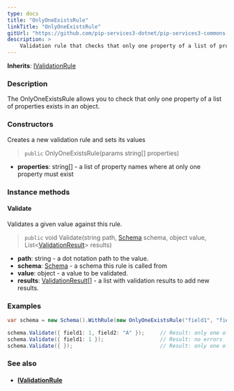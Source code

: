 ```yaml
---
type: docs
title: "OnlyOneExistsRule"
linkTitle: "OnlyOneExistsRule"
gitUrl: "https://github.com/pip-services3-dotnet/pip-services3-commons-dotnet"
description: >
    Validation rule that checks that only one property of a list of properties exists in an object.
---
```


**Inherits**: [IValidationRule](../ivalidation_rule)

### Description

The OnlyOneExistsRule allows you to check that only one property of a list of properties exists in an object.

### Constructors
Creates a new validation rule and sets its values

> `public` OnlyOneExistsRule(params string[] properties)

- **properties**: string[] - a list of property names where at only one property must exist

### Instance methods

#### Validate
Validates a given value against this rule.

> `public` void Validate(string path, [Schema](../schema) schema, object value, List<[ValidationResult](../validation_result)> results)

- **path**: string - a dot notation path to the value.
- **schema**: [Schema](../schema) - a schema this rule is called from
- **value**: object - a value to be validated.
- **results**: [ValidationResult](../validation_result)[] - a list with validation results to add new results.


### Examples

```cs
var schema = new Schema().WithRule(new OnlyOneExistsRule("field1", "field2"));

schema.Validate({ field1: 1, field2: "A" });     // Result: only one of properties field1, field2 must exist
schema.Validate({ field1: 1 });                  // Result: no errors
schema.Validate({ });                            // Result: only one of properties field1, field2 must exist

```

### See also
- #### [IValidationRule](../ivalidation_rule)
